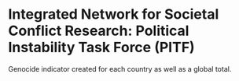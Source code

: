 # Integrated Network for Societal Conflict Research: Political Instability Task Force (PITF)

Genocide indicator created for each country as well as a global total.